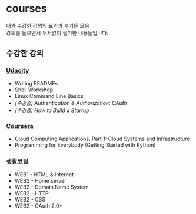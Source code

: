 # courses
내가 수강한 강의의 요약과 후기들 모음  
강의를 들으면서 두서없이 필기한 내용들입니다.

## 수강한 강의

### [Udacity](https://www.udacity.com/)

- Writing READMEs
- Shell Workshop
- Linux Command Line Basics
- *(수강중) Authentication & Authorization: OAuth*
- *(수강중) How to Build a Startup*

### [Coursera](https://www.coursera.org/)

- Cloud Computing Applications, Part 1: Cloud Systems and Infrastructure
- Programming for Everybody (Getting Started with Python)

### [생활코딩](https://opentutorials.org/course/1)

- WEB1 - HTML & Internet
- WEB2 - Home server
- WEB2 - Domain Name System
- WEB2 - HTTP
- WEB2 - CSS
- WEB2 - OAuth 2.0*